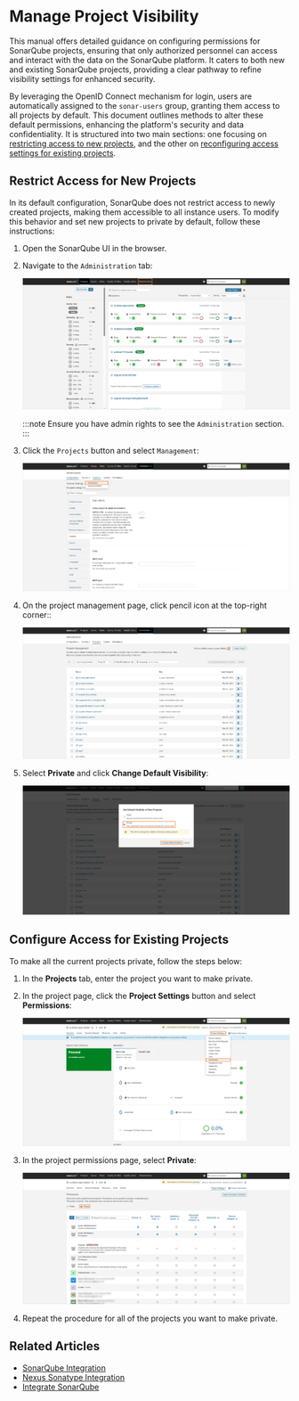 # Manage Project Visibility

This manual offers detailed guidance on configuring permissions for SonarQube projects, ensuring that only authorized personnel can access and interact with the data on the SonarQube platform. It caters to both new and existing SonarQube projects, providing a clear pathway to refine visibility settings for enhanced security.

By leveraging the OpenID Connect mechanism for login, users are automatically assigned to the `sonar-users` group, granting them access to all projects by default. This document outlines methods to alter these default permissions, enhancing the platform's security and data confidentiality. It is structured into two main sections: one focusing on [restricting access to new projects](#restrict-access-for-new-projects), and the other on [reconfiguring access settings for existing projects](#configure-access-for-existing-projects).

## Restrict Access for New Projects

In its default configuration, SonarQube does not restrict access to newly created projects, making them accessible to all instance users. To modify this behavior and set new projects to private by default, follow these instructions:

1. Open the SonarQube UI in the browser.

2. Navigate to the `Administration` tab:

    ![SonarQube user settings](../../assets/operator-guide/sonar_administration.png "SonarQube user settings")

    :::note
      Ensure you have admin rights to see the `Administration` section.
    :::

3. Click the `Projects` button and select `Management`:

    ![SonarQube user settings](../../assets/operator-guide/sonar_projects_management.png "SonarQube user settings")

4. On the project management page, click pencil icon at the top-right corner::

    ![SonarQube user settings](../../assets/operator-guide/sonar_pencil.png "SonarQube user settings")

5. Select **Private** and click **Change Default Visibility**:

    ![SonarQube user settings](../../assets/operator-guide/sonar_private_visibility.png "SonarQube user settings")

## Configure Access for Existing Projects

To make all the current projects private, follow the steps below:

1. In the **Projects** tab, enter the project you want to make private.

2. In the project page, click the **Project Settings** button and select **Permissions**:

    ![SonarQube user settings](../../assets/operator-guide/sonar_project_permissions.png "SonarQube user settings")

3. In the project permissions page, select **Private**:

    ![SonarQube user settings](../../assets/operator-guide/sonar_project_private_permissions.png "SonarQube user settings")

4. Repeat the procedure for all of the projects you want to make private.

## Related Articles

* [SonarQube Integration](sonarqube.md)
* [Nexus Sonatype Integration](../artifacts-management/nexus-sonatype.md)
* [Integrate SonarQube](../../quick-start/integrate-sonarcloud.md)
